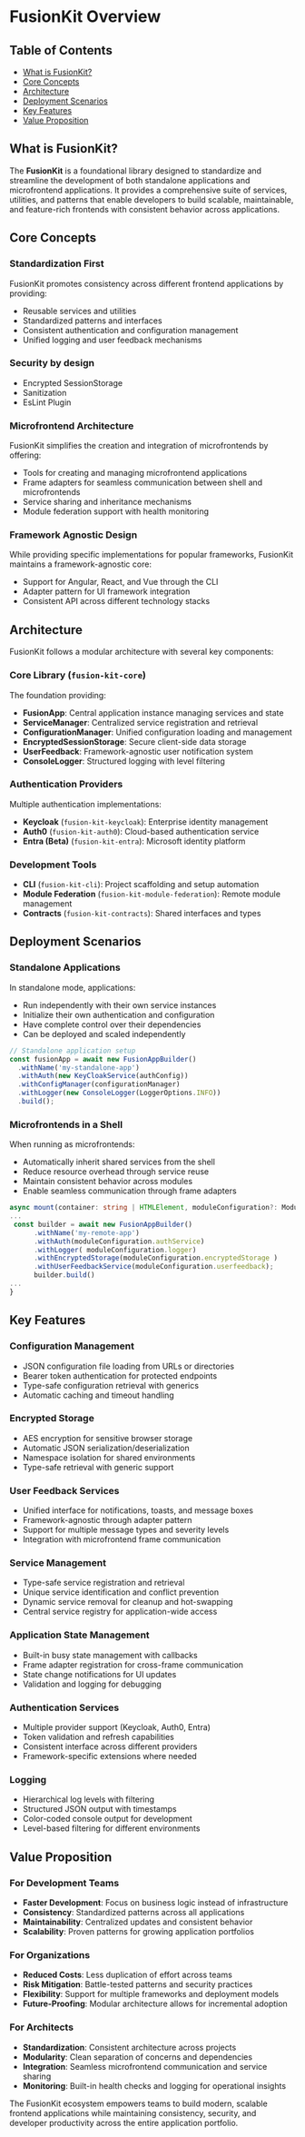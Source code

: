 # FusionKit Overview

## Table of Contents

- [What is FusionKit?](#what-is-fusionkit)
- [Core Concepts](#core-concepts)
- [Architecture](#architecture)
- [Deployment Scenarios](#deployment-scenarios)
- [Key Features](#key-features)
- [Value Proposition](#value-proposition)

## What is FusionKit?

The **FusionKit** is a foundational library designed to standardize and streamline the development of both standalone applications and microfrontend applications. It provides a comprehensive suite of services, utilities, and patterns that enable developers to build scalable, maintainable, and feature-rich frontends with consistent behavior across applications.

## Core Concepts

### Standardization First

FusionKit promotes consistency across different frontend applications by providing:
- Reusable services and utilities
- Standardized patterns and interfaces
- Consistent authentication and configuration management
- Unified logging and user feedback mechanisms

### Security by design
- Encrypted SessionStorage
- Sanitization
- EsLint Plugin

### Microfrontend Architecture

FusionKit simplifies the creation and integration of microfrontends by offering:
- Tools for creating and managing microfrontend applications
- Frame adapters for seamless communication between shell and microfrontends
- Service sharing and inheritance mechanisms
- Module federation support with health monitoring

### Framework Agnostic Design

While providing specific implementations for popular frameworks, FusionKit maintains a framework-agnostic core:
- Support for Angular, React, and Vue through the CLI
- Adapter pattern for UI framework integration
- Consistent API across different technology stacks

## Architecture

FusionKit follows a modular architecture with several key components:

### Core Library (`fusion-kit-core`)
The foundation providing:
- **FusionApp**: Central application instance managing services and state
- **ServiceManager**: Centralized service registration and retrieval
- **ConfigurationManager**: Unified configuration loading and management
- **EncryptedSessionStorage**: Secure client-side data storage
- **UserFeedback**: Framework-agnostic user notification system
- **ConsoleLogger**: Structured logging with level filtering

### Authentication Providers
Multiple authentication implementations:
- **Keycloak** (`fusion-kit-keycloak`): Enterprise identity management
- **Auth0** (`fusion-kit-auth0`): Cloud-based authentication service
- **Entra (Beta)** (`fusion-kit-entra`): Microsoft identity platform

### Development Tools
- **CLI** (`fusion-kit-cli`): Project scaffolding and setup automation
- **Module Federation** (`fusion-kit-module-federation`): Remote module management
- **Contracts** (`fusion-kit-contracts`): Shared interfaces and types

## Deployment Scenarios

### Standalone Applications

In standalone mode, applications:
- Run independently with their own service instances
- Initialize their own authentication and configuration
- Have complete control over their dependencies
- Can be deployed and scaled independently

```typescript
// Standalone application setup
const fusionApp = await new FusionAppBuilder()
  .withName('my-standalone-app')
  .withAuth(new KeyCloakService(authConfig))
  .withConfigManager(configurationManager)
  .withLogger(new ConsoleLogger(LoggerOptions.INFO))
  .build();
```

### Microfrontends in a Shell

When running as microfrontends:
- Automatically inherit shared services from the shell
- Reduce resource overhead through service reuse
- Maintain consistent behavior across modules
- Enable seamless communication through frame adapters

```typescript
async mount(container: string | HTMLElement, moduleConfiguration?: ModuleConfiguration): Promise<void> {
...
 const builder = await new FusionAppBuilder()
      .withName('my-remote-app')
      .withAuth(moduleConfiguration.authService)
      .withLogger( moduleConfiguration.logger)
      .withEncryptedStorage(moduleConfiguration.encryptedStorage )
      .withUserFeedbackService(moduleConfiguration.userfeedback);
      builder.build()
...
}
```

## Key Features

### Configuration Management
- JSON configuration file loading from URLs or directories
- Bearer token authentication for protected endpoints
- Type-safe configuration retrieval with generics
- Automatic caching and timeout handling

### Encrypted Storage
- AES encryption for sensitive browser storage
- Automatic JSON serialization/deserialization
- Namespace isolation for shared environments
- Type-safe retrieval with generic support

### User Feedback Services
- Unified interface for notifications, toasts, and message boxes
- Framework-agnostic through adapter pattern
- Support for multiple message types and severity levels
- Integration with microfrontend frame communication

### Service Management
- Type-safe service registration and retrieval
- Unique service identification and conflict prevention
- Dynamic service removal for cleanup and hot-swapping
- Central service registry for application-wide access

### Application State Management
- Built-in busy state management with callbacks
- Frame adapter registration for cross-frame communication
- State change notifications for UI updates
- Validation and logging for debugging

### Authentication Services
- Multiple provider support (Keycloak, Auth0, Entra)
- Token validation and refresh capabilities
- Consistent interface across different providers
- Framework-specific extensions where needed

### Logging
- Hierarchical log levels with filtering
- Structured JSON output with timestamps
- Color-coded console output for development
- Level-based filtering for different environments

## Value Proposition

### For Development Teams

- **Faster Development**: Focus on business logic instead of infrastructure
- **Consistency**: Standardized patterns across all applications
- **Maintainability**: Centralized updates and consistent behavior
- **Scalability**: Proven patterns for growing application portfolios

### For Organizations

- **Reduced Costs**: Less duplication of effort across teams
- **Risk Mitigation**: Battle-tested patterns and security practices
- **Flexibility**: Support for multiple frameworks and deployment models
- **Future-Proofing**: Modular architecture allows for incremental adoption

### For Architects

- **Standardization**: Consistent architecture across projects
- **Modularity**: Clean separation of concerns and dependencies
- **Integration**: Seamless microfrontend communication and service sharing
- **Monitoring**: Built-in health checks and logging for operational insights

The FusionKit ecosystem empowers teams to build modern, scalable frontend applications while maintaining consistency, security, and developer productivity across the entire application portfolio.